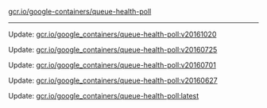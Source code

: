 [gcr.io/google-containers/queue-health-poll](https://hub.docker.com/r/cruse/queue-health-poll/tags/) 

----
Update: [gcr.io/google_containers/queue-health-poll:v20161020](https://hub.docker.com/r/cruse/queue-health-poll/tags/)

Update: [gcr.io/google_containers/queue-health-poll:v20160725](https://hub.docker.com/r/cruse/queue-health-poll/tags/)

Update: [gcr.io/google_containers/queue-health-poll:v20160701](https://hub.docker.com/r/cruse/queue-health-poll/tags/)

Update: [gcr.io/google_containers/queue-health-poll:v20160627](https://hub.docker.com/r/cruse/queue-health-poll/tags/)

Update: [gcr.io/google_containers/queue-health-poll:latest](https://hub.docker.com/r/cruse/queue-health-poll/tags/)

